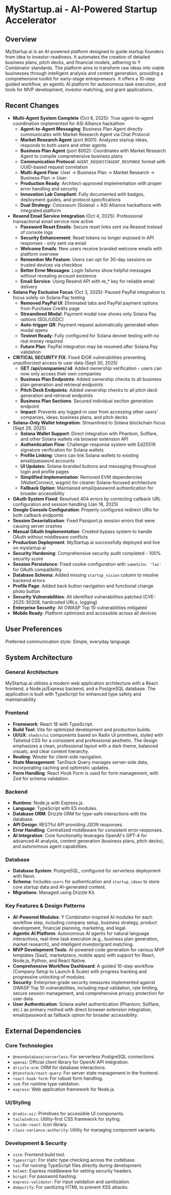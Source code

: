 # MyStartup.ai - AI-Powered Startup Accelerator

## Overview
MyStartup.ai is an AI-powered platform designed to guide startup founders from idea to investor-readiness. It automates the creation of detailed business plans, pitch decks, and financial models, adhering to Y Combinator standards. The platform aims to transform raw ideas into viable businesses through intelligent analysis and content generation, providing a comprehensive toolkit for early-stage entrepreneurs. It offers a 10-step guided workflow, an agentic AI platform for autonomous task execution, and tools for MVP development, investor matching, and grant applications.

## Recent Changes
- **Multi-Agent System Complete** (Oct 6, 2025): True agent-to-agent coordination implemented for ASI Alliance hackathon
  - **Agent-to-Agent Messaging**: Business Plan Agent directly communicates with Market Research Agent via Chat Protocol
  - **Market Research Agent** (port 8001): Analyzes startup ideas, responds to both users and other agents
  - **Business Plan Agent** (port 8002): Coordinates with Market Research Agent to compile comprehensive business plans
  - **Communication Protocol**: `AGENT_REQUEST`/`AGENT_RESPONSE` format with UUID-based request correlation
  - **Multi-Agent Flow**: User → Business Plan → Market Research → Business Plan → User
  - **Production Ready**: Architect-approved implementation with proper error handling and security
  - **Innovation Lab Compliant**: Fully documented with badges, deployment guides, and protocol specifications
  - **Dual Strategy**: Colosseum (Solana) + ASI Alliance hackathons with integrated platform
- **Resend Email Service Integration** (Oct 4, 2025): Professional transactional email service now active
  - **Password Reset Emails**: Secure reset links sent via Resend instead of console logs
  - **Security Enhancement**: Reset tokens no longer exposed in API responses - only sent via email
  - **Welcome Emails**: New users receive branded welcome emails with platform overview
  - **Remember Me Feature**: Users can opt for 30-day sessions on trusted devices via checkbox
  - **Better Error Messages**: Login failures show helpful messages without revealing account existence
  - **Email Service**: Using Resend API with re_* key for reliable email delivery
- **Solana Pay Exclusive Focus** (Oct 3, 2025): Paused PayPal integration to focus solely on Solana Pay testing
  - **Removed PayPal UI**: Eliminated tabs and PayPal payment options from Purchase Credits page
  - **Streamlined Modal**: Payment modal now shows only Solana Pay options (SOL/USDC)
  - **Auto-trigger QR**: Payment request automatically generated when modal opens
  - **Testnet Ready**: Fully configured for Solana devnet testing with no real money required
  - **Future Plan**: PayPal integration may be resumed after Solana Pay validation
- **CRITICAL SECURITY FIX**: Fixed IDOR vulnerabilities preventing unauthorized access to user data (Sept 30, 2025)
  - **GET /api/companies/:id**: Added ownership verification - users can now only access their own companies
  - **Business Plan Endpoints**: Added ownership checks to all business plan generation and retrieval endpoints
  - **Pitch Deck Endpoints**: Added ownership checks to all pitch deck generation and retrieval endpoints
  - **Business Plan Sections**: Secured individual section generation endpoint
  - **Impact**: Prevents any logged-in user from accessing other users' companies, ideas, business plans, and pitch decks
- **Solana-Only Wallet Integration**: Streamlined to Solana blockchain focus (Sept 29, 2025)
  - **Solana Wallet Support**: Direct integration with Phantom, Solflare, and other Solana wallets via browser extension API
  - **Authentication Flow**: Challenge-response system with Ed25519 signature verification for Solana wallets
  - **Profile Linking**: Users can link Solana wallets to existing email/password accounts
  - **UI Updates**: Solana-branded buttons and messaging throughout login and profile pages
  - **Simplified Implementation**: Removed EVM dependencies (WalletConnect, wagmi) for cleaner Solana-focused architecture
  - **Fallback Option**: Maintained email/password authentication for broader accessibility
- **OAuth System Fixed**: Resolved 404 errors by correcting callback URL configuration and session handling (Jan 18, 2025)
- **Google Console Configuration**: Properly configured redirect URIs for both callback endpoints
- **Session Deserialization**: Fixed Passport.js session errors that were causing server crashes
- **Manual OAuth Implementation**: Created bypass system to handle OAuth without middleware conflicts
- **Production Deployment**: MyStartup.ai successfully deployed and live on mystartup.ai
- **Security Hardening**: Comprehensive security audit completed - 100% security score
- **Session Persistence**: Fixed cookie configuration with `sameSite: 'lax'` for OAuth compatibility
- **Database Schema**: Added missing `startup_vision` column to resolve backend errors
- **Profile Page**: Added back button navigation and functional change photo button
- **Security Vulnerabilities**: All identified vulnerabilities patched (CVE-2025-30208, hardcoded URLs, logging)
- **Enterprise Security**: All OWASP Top 10 vulnerabilities mitigated
- **Mobile Ready**: Platform optimized and accessible across all devices

## User Preferences
Preferred communication style: Simple, everyday language.

## System Architecture

### General Architecture
MyStartup.ai utilizes a modern web application architecture with a React frontend, a Node.js/Express backend, and a PostgreSQL database. The application is built with TypeScript for enhanced type safety and maintainability.

### Frontend
- **Framework**: React 18 with TypeScript.
- **Build Tool**: Vite for optimized development and production builds.
- **UI/UX**: `shadcn/ui` components based on Radix UI primitives, styled with Tailwind CSS for a consistent and professional aesthetic. The design emphasizes a clean, professional layout with a dark theme, balanced visuals, and clear content hierarchy.
- **Routing**: Wouter for client-side navigation.
- **State Management**: TanStack Query manages server-side data, incorporating caching and optimistic updates.
- **Form Handling**: React Hook Form is used for form management, with Zod for schema validation.

### Backend
- **Runtime**: Node.js with Express.js.
- **Language**: TypeScript with ES modules.
- **Database ORM**: Drizzle ORM for type-safe interactions with the database.
- **API Design**: RESTful API providing JSON responses.
- **Error Handling**: Centralized middleware for consistent error responses.
- **AI Integration**: Core functionality leverages OpenAI's GPT-4 for advanced AI analysis, content generation (business plans, pitch decks), and autonomous agent capabilities.

### Database
- **Database System**: PostgreSQL, configured for serverless deployment with Neon.
- **Schema**: Includes `users` for authentication and `startup_ideas` to store core startup data and AI-generated content.
- **Migrations**: Managed using Drizzle Kit.

### Key Features & Design Patterns
- **AI-Powered Modules**: Y Combinator-inspired AI modules for each workflow step, including company setup, business strategy, product development, financial planning, marketing, and legal.
- **Agentic AI Platform**: Autonomous AI agents for natural language interactions, real-time task execution (e.g., business plan generation, market research), and intelligent investor/grant matching.
- **MVP Development Tools**: AI-powered code generation for various MVP templates (SaaS, marketplace, mobile apps) with support for React, Node.js, Python, and React Native.
- **Comprehensive Workflow Dashboard**: A guided 10-step workflow (Company Setup to Launch & Scale) with progress tracking and progressive unlocking of modules.
- **Security**: Enterprise-grade security measures implemented against OWASP Top 10 vulnerabilities, including input validation, rate limiting, secure session management, and comprehensive privacy protection for user data.
- **User Authentication**: Solana wallet authentication (Phantom, Solflare, etc.) as primary method with direct browser extension integration, email/password as fallback option for broader accessibility.

## External Dependencies

### Core Technologies
- `@neondatabase/serverless`: For serverless PostgreSQL connections.
- `openai`: Official client library for OpenAI API integration.
- `drizzle-orm`: ORM for database interactions.
- `@tanstack/react-query`: For server state management in the frontend.
- `react-hook-form`: For robust form handling.
- `zod`: For runtime type validation.
- `express`: Web application framework for Node.js.

### UI/Styling
- `@radix-ui/`: Primitives for accessible UI components.
- `tailwindcss`: Utility-first CSS framework for styling.
- `lucide-react`: Icon library.
- `class-variance-authority`: Utility for managing component variants.

### Development & Security
- `vite`: Frontend build tool.
- `typescript`: For static type checking across the codebase.
- `tsx`: For running TypeScript files directly during development.
- `helmet`: Express middleware for setting security headers.
- `bcrypt`: For password hashing.
- `express-validator`: For input validation and sanitization.
- `dompurify`: For sanitizing HTML to prevent XSS attacks.